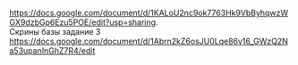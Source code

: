 https://docs.google.com/document/d/1KALoU2nc9ok7763Hk9VbByhqwzWGX9dzbGp6Ezu5POE/edit?usp=sharing.   
Скрины базы задание 3 https://docs.google.com/document/d/1Abrn2kZ6osJU0Lqe86v16_GWzQ2Na53upanInGhZ7R4/edit
